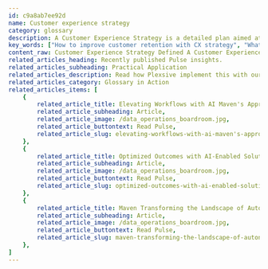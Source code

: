 ```yaml
---
id: c9a8ab7ee92d
name: Customer experience strategy
category: glossary
description: A Customer Experience Strategy is a detailed plan aimed at fostering positive, valuable interactions for customers, enhancing loyalty, reducing costs, gaining customer insights, and increasing shareholder value throughout their engagement with a brand.
key_words: ["How to improve customer retention with CX strategy", "What are the cost benefits of a customer experience strategy", "How to use customer data to enhance CX", "Why is a customer experience strategy important for business growth", "How to create a personalized customer experience", "How does CX strategy influence brand loyalty", "Ways to streamline customer experience workflow", "How to build a comprehensive customer experience plan", "What role does AI play in customer experience strategies", "How to align brand identity with customer experience initiatives."]
content_raw: Customer Experience Strategy Defined A Customer Experience (CX) Strategy represents a comprehensive plan formulated by an organization with an objective to facilitate positive interactions and valuable experiences for its customers throughout the duration of their relationship with the company. The Business Benefits of an Effective Customer Experience Strategy Impressive benefits can be seen by a company that cultivates and executes a superior CX strategy. These benefits span across different aspects of business operations and include 1. Customer Retention Accomplishing a successful CX strategy not only guarantees that customers revel in their brand experiences but also aids in fostering customer loyalty. Furthermore, it empowers incentives, prompting customers to return to the brand consistently. 2. Cost Reduction A robust and well-defined strategy streamlines the workflow of the CX process, creating efficiencies that ultimately lead to significant reductions in marketing operations costs. 3. Customer Knowledge Implementing an effective CX strategy enables a company to gather insightful customer information. This collected data can then be utilized to enhance and individualize customer interactions with the brand, cultivating lasting emotional connections between customers, employees and the brand itself. 4. Creating Value A well-executed CX strategy can stimulate shareholder value by harmonizing an organization’s strategic initiatives, brand identity and culture. At Maven Technologies, we acknowledge the profound impact a solid CX strategy can have on your business. We help you unlock productivity and foster effective customer relations through elite technologies implemented by experienced professionals. Enhance your customer experience and see the Maven difference in your business growth trajectory.
related_articles_heading: Recently published Pulse insights.
related_articles_subheading: Practical Application
related_articles_description: Read how Plexsive implement this with our clients.
related_articles_category: Glossary in Action
related_articles_items: [
	{
		related_article_title: Elevating Workflows with AI Maven's Approach,
		related_article_subheading: Article,
		related_article_image: /data_operations_boardroom.jpg,
		related_article_buttontext: Read Pulse,
		related_article_slug: elevating-workflows-with-ai-maven's-approach
	},
	{
		related_article_title: Optimized Outcomes with AI-Enabled Solutions,
		related_article_subheading: Article,
		related_article_image: /data_operations_boardroom.jpg,
		related_article_buttontext: Read Pulse,
		related_article_slug: optimized-outcomes-with-ai-enabled-solutions
	},
	{
		related_article_title: Maven Transforming the Landscape of Autonomous Vehicles,
		related_article_subheading: Article,
		related_article_image: /data_operations_boardroom.jpg,
		related_article_buttontext: Read Pulse,
		related_article_slug: maven-transforming-the-landscape-of-autonomous-vehicles
	},
]
---
```

